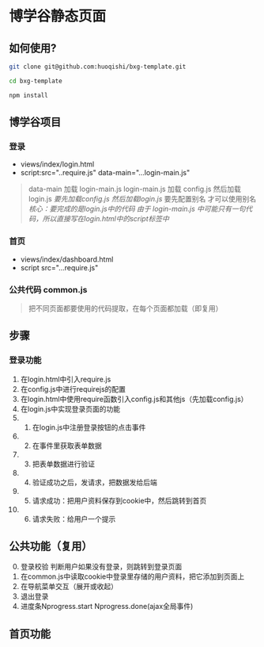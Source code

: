 # 博学谷静态页面

## 如何使用?
```bash
git clone git@github.com:huoqishi/bxg-template.git
```
```bash
cd bxg-template
```
```bash
npm install
```

## 博学谷项目
### 登录
- views/index/login.html
- script:src="..require.js" data-main="...login-main.js"
> data-main 加载 login-main.js
> login-main.js 加载 config.js 然后加载login.js
*要先加载config.js 然后加载login.js* 要先配置别名 才可以使用别名
*核心：要完成的是login.js中的代码*
*由于 login-main.js 中可能只有一句代码，所以直接写在login.html中的script标签中*

### 首页
- views/index/dashboard.html
- script src="...require.js"
<script>
  require(['...config.js','...common.js','...dashboard.js'],function(){})
</script>

### 公共代码 common.js
> 把不同页面都要使用的代码提取，在每个页面都加载（即复用）



## 步骤
### 登录功能
1. 在login.html中引入require.js
2. 在config.js中进行requirejs的配置
3. 在login.html中使用require函数引入config.js和其他js（先加载config.js）
4. 在login.js中实现登录页面的功能
4. 1. 在login.js中注册登录按钮的点击事件
4. 2. 在事件里获取表单数据
4. 3. 把表单数据进行验证
4. 4. 验证成功之后，发请求，把数据发给后端
4. 5. 请求成功：把用户资料保存到cookie中，然后跳转到首页
4. 6. 请求失败：给用户一个提示

## 公共功能（复用）
0. 登录校验 判断用户如果没有登录，则跳转到登录页面
1. 在common.js中读取cookie中登录里存储的用户资料，把它添加到页面上
2. 在导航菜单交互（展开或收起）
3. 退出登录
4. 进度条Nprogress.start  Nprogress.done(ajax全局事件)

## 首页功能

